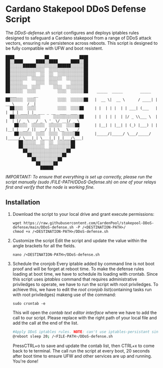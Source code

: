 # Cardano Stakepool DDoS Defense Script
The *DDoS-defense.sh* script configures and deploys iptables rules designed to safeguard a Cardano stakepool from a range of DDoS attack vectors, ensuring rule persistence across reboots. This script is designed to be fully compatible with UFW and boot resistent.
```console
████              ██              ████
██░░████      ████░░████      ████░░██
██░░░░░░██████░░░░░░░░░░██████░░░░░░██
██░░░░░░░░░░░░░░░░  ░░░░░░░░░░░░░░░░██
██░░░░░░░░░░░░  ░░  ░░  ░░░░░░░░░░░░██
██░░░░░░░░  ░░░░░░  ░░░░░░  ░░░░░░░░██
██░░░░░░      ░░░░  ░░░░      ░░░░░░██
██░░░░░░░░  ░░░░      ░░░░  ░░░░░░░░██
██░░░░░░  ░░░░          ░░░░  ░░░░░░██    _____  _____        _____   _____        __                    
██░░░░░░  ░░░░          ░░░░  ░░░░░░██   |  __ \|  __ \      / ____| |  __ \      / _|                   
  ██░░░░  ░░░░          ░░░░  ░░░░██     | |  | | |  | | ___| (___   | |  | | ___| |_ ___ _ __  ___  ___ 
  ██░░░░░░░░░░░░      ░░░░░░░░░░░░██     | |  | | |  | |/ _ \\___ \  | |  | |/ _ \  _/ _ \ '_ \/ __|/ _ \
    ██░░░░  ░░░░░░  ░░░░░░  ░░░░██       | |__| | |__| | (_) |___) | | |__| |  __/ ||  __/ | | \__ \  __/
    ██░░░░░░  ░░░░  ░░░░  ░░░░░░██       |_____/|_____/ \___/_____/  |_____/ \___|_| \___|_| |_|___/\___|
      ██░░░░░░  ░░  ░░  ░░░░░░██      
      ██░░░░░░░░░░  ░░░░░░░░░░██      
        ██░░░░░░░░░░░░░░░░░░██        
          ██░░░░░░░░░░░░░░██          
            ██░░░░░░░░░░██            
              ██░░░░░░██              
                ██████
```
*IMPORTANT: To ensure that everything is set up correctly, please run the script manually (sudo /FILE-PATH/DDoS-Defense.sh) on one of your relays first and verify that the node is working fine.*

## Installation
1) Download the script to your local drive and grant execute permissions:
   ```console
   wget https://raw.githubusercontent.com/CardenPool/stakepool-DDoS-defense/main/DDoS-defense.sh -P /<DESTINATION-PATH>/
   chmod +x /<DESTINATION-PATH>/DDoS-defense.sh
   ```
2) Customize the script 
Edit the script and update the value within the angle brackets <YOUR-VALUE> for all the fields.
   ```console
   nano /<DESTINATION-PATH>/DDoS-defense.sh
   ```
3) Schedule the cronjob
   Every iptable added by command line is not boot proof and will be forget at reboot time. To make the defense rules loading at boot time, we have to schedule its loading with crontab.
   Since this script uses *iptables* command that requires administrative priviledges to operate, we have to run the script with root priviledges. To achieve this, we have to edit the *root cronjob list*(containing tasks run with root priviledges) makeng use of the command:
   ```console
   sudo crontab -e
   ```
   This will open the *contab text editor interface* where we have to add the call to our script. Please replace **<FILE-PATH>** with the right path of your local file and add the call at the end of the list.
   ```bash
   #Apply DDoS iptables rules. NOTE: can't use iptables-persistant since we're using UFW (conflict!)
   @reboot sleep 20; /<FILE-PATH>/DDoS-defense.sh
   ```
   PressCTRL+o to save and update the contab list, then CTRL+x to come back to te terminal. The call run the script at every boot, 20 seconds after boot time to ensure UFW and other services are up and running. You're done!
